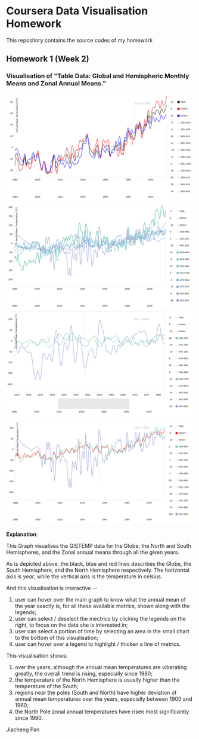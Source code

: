 # Coursera Data Visualisation Homework

This repository contains the source codes of my homework


## Homework 1 (Week 2)
### Visualisation of "Table Data: Global and Hemispheric Monthly Means and Zonal Annual Means."

![Global, North and South Hemispheres](screenshots/global-nhem-shem.png)
![Hover to highlight](screenshots/hover-to-highlight.png)
![Time range selection](screenshots/time-region.png)
![North Hemisphere and Zonal](screenshots/nhem-zonal.png)

**Explanation**:

This Graph visualises the GISTEMP data for the Globe, the North and South Hemispheres, and the Zonal annual means through all the given years.

As is depicted above, the black, blue and red lines describes the Globe, the South Hemisphere, and the North Hemisphere respectively. The horizontal axis is *year*, while the vertical axis is the temperature in celsius.

And this visualisation is interactive --

1. user can hover over the main graph to know what the annual mean of the year exactly is, for all these available metrics, shown along with the legends;
2. user can select / deselect the mectrics by clicking the legends on the right, to focus on the data she is interested in;
3. user can select a portion of time by selecting an area in the small chart to the bottom of this visualisation;
4. user can hover over a legend to highlight / thicken a line of metrics.


This visualisation shows:

1. over the years, although the annual mean temperatures are viberating greatly, the overall trend is rising, especially since 1980;
2. the temperature of the North Hemisphere is usually higher than the temperature of the South;
3. regions near the poles (South and North) have higher deviation of annual mean temperatures over the years, especially between 1900 and 1960;
4. the North Pole zonal annual temperatures have risen most significantly since 1990.



Jiacheng Pan

